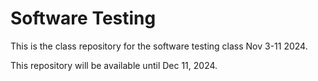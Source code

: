 # Software Testing

This is the class repository for the software testing class Nov 3-11 2024.

This repository will be available until Dec 11, 2024.
